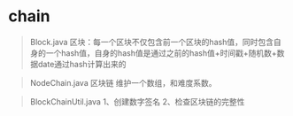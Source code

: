 # chain
>Block.java 区块：每一个区块不仅包含前一个区块的hash值，同时包含自身的一个hash值，自身的hash值是通过之前的hash值+时间戳+随机数+数据date通过hash计算出来的

>NodeChain.java 区块链 维护一个数组，和难度系数。

>BlockChainUtil.java 1、创建数字签名 2、检查区块链的完整性
